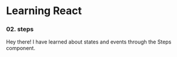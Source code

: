 # Learning React 

### 02. steps

Hey there! I have learned about states and events through the Steps component.